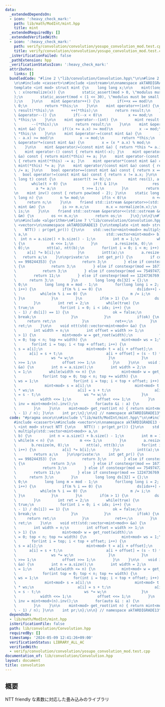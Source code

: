 ```yaml
---
data:
  _extendedDependsOn:
  - icon: ':heavy_check_mark:'
    path: lib/math/ModInt/mint.hpp
    title: mint
  _extendedRequiredBy: []
  _extendedVerifiedWith:
  - icon: ':heavy_check_mark:'
    path: verify/convolution/convolution/yosupo_convolution_mod.test.cpp
    title: verify/convolution/convolution/yosupo_convolution_mod.test.cpp
  _isVerificationFailed: false
  _pathExtension: hpp
  _verificationStatusIcon: ':heavy_check_mark:'
  attributes:
    links: []
  bundledCode: "#line 2 \"lib/convolution/Convolution.hpp\"\n\n#line 2 \"lib/math/ModInt/mint.hpp\"\
    \n\n#include <cassert>\n#include <iostream>\n\nnamespace akTARDIGRADE13 {\n\n\
    template <int mod> struct mint {\n    long long x;\n\n    mint(long long x = 0)\
    \ : x(normalize(x)) {\n        static_assert(mod > 0, \"modulus must be positive\"\
    );\n        static_assert(mod < (1 << 30), \"modulus must be small than 2*30\"\
    );\n    }\n\n    mint &operator++() {\n        if(++x == mod)\n            x =\
    \ 0;\n        return *this;\n    }\n\n    mint operator++(int) {\n        mint\
    \ result(*this);\n        ++(*this);\n        return result;\n    }\n\n    mint\
    \ &operator--() {\n        if(--x < 0)\n            x += mod;\n        return\
    \ *this;\n    }\n\n    mint operator--(int) {\n        mint result(*this);\n \
    \       --(*this);\n        return result;\n    }\n\n    mint &operator+=(const\
    \ mint &a) {\n        if((x += a.x) >= mod)\n            x -= mod;\n        return\
    \ *this;\n    }\n\n    mint &operator-=(const mint &a) {\n        if((x += mod\
    \ - a.x) >= mod)\n            x -= mod;\n        return *this;\n    }\n\n    mint\
    \ &operator*=(const mint &a) {\n        x = (x * a.x) % mod;\n        return *this;\n\
    \    }\n\n    mint &operator/=(const mint &a) { return *this *= a.inv(); }\n\n\
    \    mint operator-() const { return mint(-x); }\n    mint operator+(const mint\
    \ &a) const { return mint(*this) += a; }\n    mint operator-(const mint &a) const\
    \ { return mint(*this) -= a; }\n    mint operator*(const mint &a) const { return\
    \ mint(*this) *= a; }\n    mint operator/(const mint &a) const { return mint(*this)\
    \ /= a; }\n\n    bool operator==(const mint &a) const { return x == a.x; }\n \
    \   bool operator!=(const mint &a) const { return x != a.x; }\n\n    mint pow(long\
    \ long t) const {\n        assert(t >= 0);\n        mint res(1), a(*this);\n \
    \       while(t > 0) {\n            if(t & 1)\n                res *= a;\n   \
    \         a *= a;\n            t >>= 1;\n        }\n        return res;\n    }\n\
    \n    mint inv() const { return pow(mod - 2); }\n\n    static long long normalize(long\
    \ long n) {\n        n %= mod;\n        if(n < 0)\n            n += mod;\n   \
    \     return n;\n    }\n\n    friend std::istream &operator>>(std::istream &is,\
    \ mint &m) {\n        is >> m.x;\n        m.x = normalize(m.x);\n        return\
    \ is;\n    }\n\n    friend std::ostream &operator<<(std::ostream &os, const mint\
    \ &m) {\n        os << m.x;\n        return os;\n    }\n};\n\n}\n#line 4 \"lib/convolution/Convolution.hpp\"\
    \n\n#include <algorithm>\n#line 7 \"lib/convolution/Convolution.hpp\"\n#include\
    \ <vector>\n\nnamespace akTARDIGRADE13 {\n\ntemplate <int mod> struct NTT {\n\n\
    \    NTT() : pr(get_pr()) {}\n\n    std::vector<mint<mod>> multiply(std::vector<mint<mod>>\
    \ a,\n                                    std::vector<mint<mod>> b) {\n      \
    \  int n = a.size() + b.size() - 1;\n        int m = 1;\n        while(m < n)\
    \ {\n            m <<= 1;\n        }\n        a.resize(m, 0);\n        b.resize(m,\
    \ 0);\n        ntt(a), ntt(b);\n        for(int i = 0; i < m; i++) {\n       \
    \     a[i] *= b[i];\n        }\n        intt(a);\n        a.resize(n);\n     \
    \   return a;\n    }\n\nprivate:\n    int get_pr() {\n        if constexpr(mod\
    \ == 998244353) {\n            return 3;\n        } else if constexpr(mod == 469762049)\
    \ {\n            return 3;\n        } else if constexpr(mod == 167772161) {\n\
    \            return 3;\n        } else if constexpr(mod == 754974721) {\n    \
    \        return 11;\n        } else if constexpr(mod == 1224736769) {\n      \
    \      return 3;\n        }\n        long long ds[32] = {};\n        int idx =\
    \ 0;\n        long long m = mod - 1;\n        for(long long i = 2; i * i <= m;\
    \ i++) {\n            if(m % i == 0) {\n                ds[idx++] = i;\n     \
    \           while(m % i == 0) {\n                    m /= i;\n               \
    \ }\n            }\n        }\n        if(m > 1) {\n            ds[idx++] = m;\n\
    \        }\n        int ret = 2;\n        while(true) {\n            bool ok =\
    \ true;\n            for(int i = 0; i < idx; i++) {\n                if(mint<mod>(ret).pow((mod\
    \ - 1) / ds[i]) == 1) {\n                    ok = false;\n                   \
    \ break;\n                }\n            }\n            if(ok) {\n           \
    \     return ret;\n            }\n            ret++;\n        }\n        return\
    \ ret;\n    }\n\n    void ntt(std::vector<mint<mod>> &a) {\n        int n = a.size();\n\
    \        int width = n;\n        int offset = width >> 1;\n        while(width\
    \ > 1) {\n            mint<mod> w = get_root(width);\n            for(int top\
    \ = 0; top < n; top += width) {\n                mint<mod> ws = 1;\n         \
    \       for(int i = top; i < top + offset; i++) {\n                    mint<mod>\
    \ s = a[i];\n                    mint<mod> t = a[i + offset];\n              \
    \      a[i] = s + t;\n                    a[i + offset] = (s - t) * ws;\n    \
    \                ws *= w;\n                }\n            }\n            width\
    \ >>= 1;\n            offset >>= 1;\n        }\n    }\n\n    void intt(std::vector<mint<mod>>\
    \ &a) {\n        int n = a.size();\n        int width = 2;\n        int offset\
    \ = 1;\n        while(width <= n) {\n            mint<mod> w = get_root(width).inv();\n\
    \            for(int top = 0; top < n; top += width) {\n                mint<mod>\
    \ ws = 1;\n                for(int i = top; i < top + offset; i++) {\n       \
    \             mint<mod> s = a[i];\n                    mint<mod> t = a[i + offset]\
    \ * ws;\n                    a[i] = s + t;\n                    a[i + offset]\
    \ = s - t;\n                    ws *= w;\n                }\n            }\n \
    \           width <<= 1;\n            offset <<= 1;\n        }\n        mint<mod>\
    \ inv = mint<mod>(n).inv();\n        for(auto &i : a) {\n            i *= inv;\n\
    \        }\n    }\n\n    mint<mod> get_root(int n) { return mint<mod>(pr).pow((mod\
    \ - 1) / n); }\n\n    int pr;\n};\n\n} // namespace akTARDIGRADE13\n"
  code: "#pragma once\n\n#include \"lib/math/ModInt/mint.hpp\"\n\n#include <algorithm>\n\
    #include <cassert>\n#include <vector>\n\nnamespace akTARDIGRADE13 {\n\ntemplate\
    \ <int mod> struct NTT {\n\n    NTT() : pr(get_pr()) {}\n\n    std::vector<mint<mod>>\
    \ multiply(std::vector<mint<mod>> a,\n                                    std::vector<mint<mod>>\
    \ b) {\n        int n = a.size() + b.size() - 1;\n        int m = 1;\n       \
    \ while(m < n) {\n            m <<= 1;\n        }\n        a.resize(m, 0);\n \
    \       b.resize(m, 0);\n        ntt(a), ntt(b);\n        for(int i = 0; i < m;\
    \ i++) {\n            a[i] *= b[i];\n        }\n        intt(a);\n        a.resize(n);\n\
    \        return a;\n    }\n\nprivate:\n    int get_pr() {\n        if constexpr(mod\
    \ == 998244353) {\n            return 3;\n        } else if constexpr(mod == 469762049)\
    \ {\n            return 3;\n        } else if constexpr(mod == 167772161) {\n\
    \            return 3;\n        } else if constexpr(mod == 754974721) {\n    \
    \        return 11;\n        } else if constexpr(mod == 1224736769) {\n      \
    \      return 3;\n        }\n        long long ds[32] = {};\n        int idx =\
    \ 0;\n        long long m = mod - 1;\n        for(long long i = 2; i * i <= m;\
    \ i++) {\n            if(m % i == 0) {\n                ds[idx++] = i;\n     \
    \           while(m % i == 0) {\n                    m /= i;\n               \
    \ }\n            }\n        }\n        if(m > 1) {\n            ds[idx++] = m;\n\
    \        }\n        int ret = 2;\n        while(true) {\n            bool ok =\
    \ true;\n            for(int i = 0; i < idx; i++) {\n                if(mint<mod>(ret).pow((mod\
    \ - 1) / ds[i]) == 1) {\n                    ok = false;\n                   \
    \ break;\n                }\n            }\n            if(ok) {\n           \
    \     return ret;\n            }\n            ret++;\n        }\n        return\
    \ ret;\n    }\n\n    void ntt(std::vector<mint<mod>> &a) {\n        int n = a.size();\n\
    \        int width = n;\n        int offset = width >> 1;\n        while(width\
    \ > 1) {\n            mint<mod> w = get_root(width);\n            for(int top\
    \ = 0; top < n; top += width) {\n                mint<mod> ws = 1;\n         \
    \       for(int i = top; i < top + offset; i++) {\n                    mint<mod>\
    \ s = a[i];\n                    mint<mod> t = a[i + offset];\n              \
    \      a[i] = s + t;\n                    a[i + offset] = (s - t) * ws;\n    \
    \                ws *= w;\n                }\n            }\n            width\
    \ >>= 1;\n            offset >>= 1;\n        }\n    }\n\n    void intt(std::vector<mint<mod>>\
    \ &a) {\n        int n = a.size();\n        int width = 2;\n        int offset\
    \ = 1;\n        while(width <= n) {\n            mint<mod> w = get_root(width).inv();\n\
    \            for(int top = 0; top < n; top += width) {\n                mint<mod>\
    \ ws = 1;\n                for(int i = top; i < top + offset; i++) {\n       \
    \             mint<mod> s = a[i];\n                    mint<mod> t = a[i + offset]\
    \ * ws;\n                    a[i] = s + t;\n                    a[i + offset]\
    \ = s - t;\n                    ws *= w;\n                }\n            }\n \
    \           width <<= 1;\n            offset <<= 1;\n        }\n        mint<mod>\
    \ inv = mint<mod>(n).inv();\n        for(auto &i : a) {\n            i *= inv;\n\
    \        }\n    }\n\n    mint<mod> get_root(int n) { return mint<mod>(pr).pow((mod\
    \ - 1) / n); }\n\n    int pr;\n};\n\n} // namespace akTARDIGRADE13"
  dependsOn:
  - lib/math/ModInt/mint.hpp
  isVerificationFile: false
  path: lib/convolution/Convolution.hpp
  requiredBy: []
  timestamp: '2024-05-09 12:41:26+09:00'
  verificationStatus: LIBRARY_ALL_AC
  verifiedWith:
  - verify/convolution/convolution/yosupo_convolution_mod.test.cpp
documentation_of: lib/convolution/Convolution.hpp
layout: document
title: convolution
---
```


## 概要

NTT friendly な素数に対応した畳み込みのライブラリ
